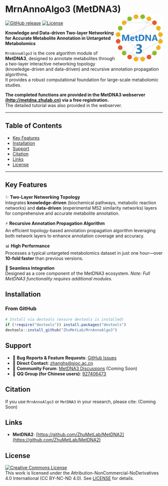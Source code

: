 # MrnAnnoAlgo3 (MetDNA3) <img src="man/figures/logo.png" align="right" alt="MetDNA3 Logo" width="150"/>

[![GitHub release](https://img.shields.io/github/v/release/ZhuMetLab/MrnAnnoAlgo3)](https://github.com/ZhuMetLab/MrnAnnoAlgo3)
[![License](https://img.shields.io/badge/license-CC%20BY--NC--ND%204.0-lightgrey)](https://creativecommons.org/licenses/by-nc-nd/4.0/)

**Knowledge and Data-driven Two-layer Networking for Accurate Metabolite Annotation in Untargeted Metabolomics**

`MrnAnnoAlgo3` is the core algorithm module of **MetDNA3**, designed to annotate metabolites through a two-layer interactive networking topology (knowledge-driven and data-driven) and recursive annotation propagation algorithms.  
It provides a robust computational foundation for large-scale metabolomic studies.  

**The completed functions are provided in the MetDNA3 webserver [(http://metdna.zhulab.cn)](http://metdna.zhulab.cn) via a free registration.**  
The detailed tutorial was also provided in the webserver.  

---

## Table of Contents
- [Key Features](#key-features)
- [Installation](#installation)
- [Support](#support)
- [Citation](#citation)
- [Links](#links)
- [License](#license)

---

## Key Features
✨ **Two-Layer Networking Topology**  
Integrates **knowledge-driven** (biochemical pathways, metabolic reaction networks) and **data-driven** (experimental MS2 similarity networks) layers for comprehensive and accurate metabolite annotation.

⚡ **Recursive Annotation Propagation Algorithm**  
An efficient topology-based annotation propagation algorithm leveraging both network layers to enhance annotation coverage and accuracy.

📊 **High Performance**  
Processes a typical untargeted metabolomics dataset in just one hour—over **10-fold faster** than previous versions.

🔗 **Seamless Integration**  
Designed as a core component of the MetDNA3 ecosystem.  *Note: Full MetDNA3 functionality requires additional modules.*


## Installation

### From GitHub
```r
# Install via devtools (ensure devtools is installed)
if (!require("devtools")) install.packages("devtools")
devtools::install_github("ZhuMetLab/MrnAnnoAlgo3")
```


## Support
- 🐛 **Bug Reports & Feature Requests**: [GitHub Issues](https://github.com/ZhuMetLab/MrnAnnoAlgo3/issues)
- 📧 **Direct Contact**: zhanghs@sioc.ac.cn
- 💬 **Community Forum**: [MetDNA3 Discussions](https://github.com/orgs/MetDNA3/discussions) (Coming Soon)
- 💬 **QQ Group (for Chinese users)**: [927406473](http://qm.qq.com/cgi-bin/qm/qr?_wv=1027&k=zTbEobUjO3KZE-dwT24HlgJmjYs4sXj_&authKey=M3VxUewLbOBg9YpGYI6dD2X4eJl42%2FkkGIJy%2Btc539FEdEqdHdejoeRY%2BrdnWl8W&noverify=0&group_code=927406473)


## Citation
If you use `MrnAnnoAlgo3` or `MetDNA3` in your research, please cite: (Coming Soon)


## Links
- **MetDNA2**: [https://github.com/ZhuMetLab/MetDNA2](https://github.com/ZhuMetLab/MetDNA2)


## License
<a rel="license" href="https://creativecommons.org/licenses/by-nc-nd/4.0/"><img alt="Creative Commons License" style="border-width:0" src="https://i.creativecommons.org/l/by-nc-nd/4.0/88x31.png" /></a>  
This work is licensed under the Attribution-NonCommercial-NoDerivatives 4.0 International (CC BY-NC-ND 4.0).
See [LICENSE](LICENSE) for details.
